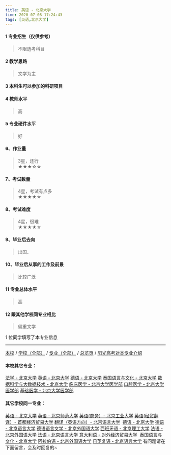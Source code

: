 ```yaml
---
title: 英语 - 北京大学
time: 2020-07-08 17:24:43
tags: [英语,北京大学]
---
```

#### 1 专业招生（仅供参考）  
> 不限选考科目 



#### 2 教学思路  
> 文学为主



#### 3 本科生可以参加的科研项目  
>  



#### 4 教师水平
> 高



#### 5 专业硬件水平
> 好



#### 6、作业量
> 3星，还行  
★★★☆☆



#### 7、考试数量  
> 4星，考试有点多   
★★★★☆



#### 8、考试难度  
> 4星，很难   
★★★★☆



#### 9、毕业后去向  
> 出国、



#### 10、毕业后从事的工作及前景  
> 比较广泛



#### 11 专业总体水平 
> 高



####  12 跟其他学校同专业相比 
> 偏重文学




1 位同学填写了本专业信息
***
[本校](https://univgo.github.io/2020/07/08/北京大学) / [学校（全部）](https://univgo.github.io/2020/07/08/3efa6bcca419) / [专业（全部）](https://univgo.github.io/2020/07/08/2d4c6d3552c2) / [总览页](https://univgo.github.io/2020/07/08/445daeb4fa00) / [阳光高考对本专业介绍](http://gaokao.chsi.com.cn/sch/zyk/view.do?schId=73394518&specId=73383483)
#### 本校其它专业：
[法学 - 北京大学](https://univgo.github.io/2020/07/08/67bf7fc84283)
[英语 - 北京大学](https://univgo.github.io/2020/07/08/0fbdd57bb5ff)
[德语 - 北京大学](https://univgo.github.io/2020/07/08/8156427c0203)
[泰国语言与文化 - 北京大学](https://univgo.github.io/2020/07/08/5f7866d1dab8)
[数据科学与大数据技术 - 北京大学](https://univgo.github.io/2020/07/08/fb4a3d978b23)
[临床医学 - 北京大学医学部](https://univgo.github.io/2020/07/08/fc8f1415787d)
[口腔医学 - 北京大学医学部](https://univgo.github.io/2020/07/08/ba5dd8a6a86a)
[基础医学 - 北京大学医学部](https://univgo.github.io/2020/07/08/66c1f9a9ed13)
#### 其它学校同一专业：
[英语 - 北京大学](https://univgo.github.io/2020/07/08/0fbdd57bb5ff)
[英语 - 北京师范大学](https://univgo.github.io/2020/07/08/fb1451957ef8)
[英语(商务）- 北京工业大学](https://univgo.github.io/2020/07/08/e24df7ec2a30)
[英语(经贸翻译）- 首都经济贸易大学](https://univgo.github.io/2020/07/08/f125c53d8ec3)
[翻译（英语方向）- 北京语言大学](https://univgo.github.io/2020/07/08/dc7bfdf40376) 
[德语 - 北京大学](https://univgo.github.io/2020/07/08/8156427c0203)
[德语 - 北京语言大学](https://univgo.github.io/2020/07/08/64a1801b0d5a)
[德语语言文学 - 北京外国语大学](https://univgo.github.io/2020/07/08/fe641906d789)
[西班牙语 - 北京理工大学](https://univgo.github.io/2020/07/08/e0901a0de766)
[法语 - 北京外国语大学](https://univgo.github.io/2020/07/08/e666d920c112)
[法语 - 北京语言大学](https://univgo.github.io/2020/07/08/1ca0158bb953)
[意大利语 - 对外经济贸易大学](https://univgo.github.io/2020/07/08/08a3917b473c) 
[泰国语言与文化 - 北京大学](https://univgo.github.io/2020/07/08/5f7866d1dab8)
[阿拉伯语 - 北京外国语大学](https://univgo.github.io/2020/07/08/9b03fdebe75d)
[日英复语 - 北京语言大学](https://univgo.github.io/2020/07/08/eb631d6c97eb)
有问题请在下面留言，会及时回复的~